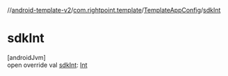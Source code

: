 //[android-template-v2](../../../index.md)/[com.rightpoint.template](../index.md)/[TemplateAppConfig](index.md)/[sdkInt](sdk-int.md)

# sdkInt

[androidJvm]\
open override val [sdkInt](sdk-int.md): [Int](https://kotlinlang.org/api/latest/jvm/stdlib/kotlin/-int/index.html)
